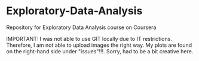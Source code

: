 # Exploratory-Data-Analysis
Repository for Exploratory Data Analysis course on Coursera

IMPORTANT: I was not able to use GIT locally due to IT restrictions. Therefore, I am not able to upload images the right way. My plots are found on the right-hand side under "issues"!!!. Sorry, had to be a bit creative here.
